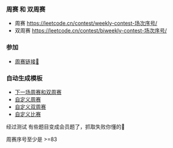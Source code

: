 ### 周赛 和 双周赛

- 周赛 https://leetcode.cn/contest/weekly-contest-场次序号/
- 双周赛 https://leetcode.cn/contest/biweekly-contest-场次序号/

### 参加
 - [周赛链接🔗](https://leetcode.cn/contest/)

### 自动生成模板
- [下一场周赛和双周赛](./Next.java)
- [自定义周赛](./CustomWeekContest.java)
- [自定义双周赛](./CustomBIWeekContest.java)
- [自定义比赛](./OtherContest.java)

经过测试 有些题目变成会员题了，抓取失败你懂的🤣

周赛序号至少是 >=83
